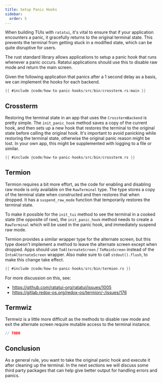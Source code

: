 ```yaml
---
title: Setup Panic Hooks
sidebar:
  order: 5
---
```


When building TUIs with `ratatui`, it's vital to ensure that if your application encounters a panic,
it gracefully returns to the original terminal state. This prevents the terminal from getting stuck
in a modified state, which can be quite disruptive for users.

The rust standard library allows applications to setup a panic hook that runs whenever a panic
occurs. Ratatui applications should use this to disable raw mode and return the main screen.

Given the following application that panics after a 1 second delay as a basis, we can implement the
hooks for each backend.

```rust title=main.rs
{{ #include @code/how-to-panic-hooks/src/bin/crossterm.rs:main }}
```

## Crossterm

Restoring the terminal state in an app that uses the `CrosstermBackend` is pretty simple. The
`init_panic_hook` method saves a copy of the current hook, and then sets up a new hook that restores
the terminal to the original state before calling the original hook. It's important to avoid
panicking while restoring the terminal state, otherwise the original panic reason might be lost. In
your own app, this might be supplemented with logging to a file or similar.

```rust collapse={1-26} title=main.rs
{{ #include @code/how-to-panic-hooks/src/bin/crossterm.rs }}
```

## Termion

Termion requires a bit more effort, as the code for enabling and disabling raw mode is only
available on the `RawTerminal` type. The type stores a copy of the terminal state when constructed
and then restores that when dropped. It has a `suspend_raw_mode` function that temporarily restores
the terminal state.

To make it possible for the `init_tui` method to see the terminal in a cooked state (the opposite of
raw), the `init_panic_hook` method needs to create a `RawTerminal` which will be used in the panic
hook, and immediately suspend raw mode.

Termion provides a similar wrapper type for the alternate screen, but this type doesn't implement a
method to leave the alternate screen except when dropped. Apps should use `ToAlternateScreen` /
`ToMainScreen` instead of the `IntoAlternateScreen` wrapper. Also make sure to call
`stdout().flush`, to make this change take effect.

```rust collapse={1-23} title=main.rs
{{ #include @code/how-to-panic-hooks/src/bin/termion.rs }}
```

For more discussion on this, see:

- <https://github.com/ratatui-org/ratatui/issues/1005>
- <https://gitlab.redox-os.org/redox-os/termion/-/issues/176>

## Termwiz

Termwiz is a little more difficult as the methods to disable raw mode and exit the alternate screen
require mutable access to the terminal instance.

```rust
// TODO
```

## Conclusion

As a general rule, you want to take the original panic hook and execute it after cleaning up the
terminal. In the next sections we will discuss some third party packages that can help give better
output for handling errors and panics.
